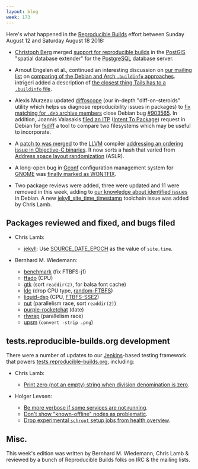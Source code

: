 ```yaml
---
layout: blog
week: 173
---
```


Here's what happened in the [Reproducible Builds](https://reproducible-builds.org) effort between Sunday August 12 and Saturday August 18 2018:

* [Christoph Berg](https://www.df7cb.de/) merged [support for reproducible builds](https://github.com/postgis/postgis/commit/873c6cba3e7f7e87b615b25c50d9c8dcede661ec) in the [PostGIS](https://postgis.net/) "spatial database extender" for the [PostgreSQL](https://www.postgresql.org/) database server.

* Arnout Engelen et al., continued an interesting discussion on [our mailing list](https://lists.reproducible-builds.org/listinfo/rb-general) on [comparing of the Debian and Arch `.buildinfo` approaches](https://lists.reproducible-builds.org/pipermail/rb-general/2018-August/001105.html). intrigeri added a description of [the closest thing Tails has to a `.buildinfo` file](https://lists.reproducible-builds.org/pipermail/rb-general/2018-August/001122.html).

* Alexis Murzeau updated [diffoscope](https://diffoscope.org) (our in-depth "diff-on-steroids" utility which helps us diagnose reproducibility issues in packages) to [fix matching for `.deb` archive members](https://salsa.debian.org/reproducible-builds/diffoscope/commit/8b90ec1) close Debian bug [#903565](https://bugs.debian.org/903565). In addition, Joannis Valasakis [filed an ITP](https://bugs.debian.org/906030) ([Intent To Package](https://wiki.debian.org/ITP)) request in Debian for [fsdiff](https://github.com/kanocomputing/fsdiff) a tool to compare two filesystems which may be useful to incorporate.

* A [patch to was merged](https://reviews.llvm.org/D50559) to the [LLVM](https://llvm.org/) compiler [addressing an ordering issue in Objective-C binaries](https://bugs.llvm.org/show_bug.cgi?id=35277). It now sorts a hash that varied from [Address space layout randomization](https://en.wikipedia.org/wiki/Address_space_layout_randomization) (ASLR).

* A long-open bug in [Gconf](https://en.wikipedia.org/wiki/GConf) configuration management system for [GNOME](https://www.gnome.org/) was [finally marked as WONTFIX](https://bugzilla.gnome.org/show_bug.cgi?id=784738#c3).

* Two package reviews were added, three were updated and 11 were removed in this week, adding to [our knowledge about identified issues](https://tests.reproducible-builds.org/debian/index_issues.html) in Debian. A new [jekyll\_site\_time\_timestamp](https://salsa.debian.org/reproducible-builds/reproducible-notes/commit/402eafa1) toolchain issue was added by Chris Lamb.

Packages reviewed and fixed, and bugs filed
-------------------------------------------

* Chris Lamb:

    * [jekyll](https://github.com/jekyll/jekyll/pull/7187): Use [SOURCE_DATE_EPOCH](https://reproducible-builds.org/specs/source-date-epoch/) as the value of `site.time`.

* Bernhard M. Wiedemann:

    * [benchmark](https://github.com/google/benchmark/pull/653) (fix FTBFS-j1)
    * [ffado](https://build.opensuse.org/request/show/630005) (CPU)
    * [gtk](https://gitlab.gnome.org/GNOME/gtk/merge_requests/297) (sort `readdir(2)`, for balsa font cache)
    * [ldc](https://github.com/ldc-developers/ldc/pull/2812) (drop CPU type, [random-FTBFS](https://github.com/ldc-developers/ldc/issues/2816))
    * [liquid-dsp](https://build.opensuse.org/request/show/630018) (CPU, [FTBFS-SSE2](https://github.com/jgaeddert/liquid-dsp/issues/137))
    * [nut](https://build.opensuse.org/request/show/628805) (parallelism race, sort `readdir(2)`)
    * [purple-rocketchat](https://bitbucket.org/EionRobb/purple-rocketchat/pull-requests/5/allow-to-override-build-date-with/diff) (date)
    * [rlwrap](https://github.com/hanslub42/rlwrap/pull/89) (parallelism race)
    * [upsm](https://build.opensuse.org/request/show/630019) (`convert -strip .png`)

tests.reproducible-builds.org development
-----------------------------------------

There were a number of updates to our [Jenkins](https://jenkins.io/)-based testing framework that powers [tests.reproducible-builds.org](tests.reproducible-builds.org), including:

* Chris Lamb:
    * [Print zero (not an empty) string when division denomination is zero](https://salsa.debian.org/qa/jenkins.debian.net/commit/c1cbac45).

* Holger Levsen:
    * [Be more verbose if some services are not running](https://salsa.debian.org/qa/jenkins.debian.net/commit/b9455665).
    * [Don't show "known-offline" nodes as problematic](https://salsa.debian.org/qa/jenkins.debian.net/commit/2e46ce82).
    * [Drop experimental `schroot` setup jobs from health overview](https://salsa.debian.org/qa/jenkins.debian.net/commit/43859de4).

Misc.
-----

This week's edition was written by Bernhard M. Wiedemann, Chris Lamb & reviewed by a bunch of Reproducible Builds folks on IRC & the mailing lists.
